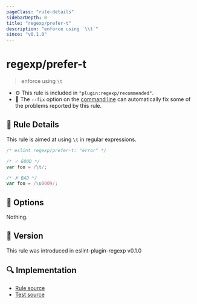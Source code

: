 ```yaml
---
pageClass: "rule-details"
sidebarDepth: 0
title: "regexp/prefer-t"
description: "enforce using `\\t`"
since: "v0.1.0"
---
```

# regexp/prefer-t

> enforce using `\t`

- :gear: This rule is included in `"plugin:regexp/recommended"`.
- :wrench: The `--fix` option on the [command line](https://eslint.org/docs/user-guide/command-line-interface#fixing-problems) can automatically fix some of the problems reported by this rule.

## :book: Rule Details

This rule is aimed at using `\t` in regular expressions.

<eslint-code-block fix>

```js
/* eslint regexp/prefer-t: "error" */

/* ✓ GOOD */
var foo = /\t/;

/* ✗ BAD */
var foo = /\u0009/;
```

</eslint-code-block>

## :wrench: Options

Nothing.

## :rocket: Version

This rule was introduced in eslint-plugin-regexp v0.1.0

## :mag: Implementation

- [Rule source](https://github.com/ota-meshi/eslint-plugin-regexp/blob/master/lib/rules/prefer-t.ts)
- [Test source](https://github.com/ota-meshi/eslint-plugin-regexp/blob/master/tests/lib/rules/prefer-t.ts)
